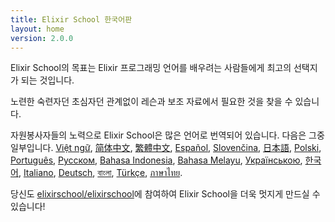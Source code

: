 ```yaml
---
title: Elixir School 한국어판
layout: home
version: 2.0.0
---
```


Elixir School의 목표는 Elixir 프로그래밍 언어를 배우려는 사람들에게 최고의 선택지가 되는 것입니다.

노련한 숙련자던 초심자던 관계없이 레슨과 보조 자료에서 필요한 것을 찾을 수 있습니다.

자원봉사자들의 노력으로 Elixir School은 많은 언어로 번역되어 있습니다. 다음은 그중 일부입니다. [Việt ngữ][vi], [简体中文][zh-hans], [繁體中文][zh-hant], [Español][es], [Slovenčina][sk], [日本語][ja], [Polski][pl], [Português][pt], [Русском][ru], [Bahasa Indonesia][id], [Bahasa Melayu][ms], [Українською][uk], [한국어][ko], [Italiano][it], [Deutsch][de], [বাংলা][bn], [Türkçe][tr], [ภาษาไทย][th].

당신도 [elixirschool/elixirschool](https://github.com/elixirschool/elixirschool)에 참여하여 Elixir School을 더욱 멋지게 만드실 수 있습니다!

  [es]: /es/
  [it]: /it/
  [ja]: /ja/
  [ko]: /ko/
  [pl]: /pl/
  [pt]: /pt/
  [ru]: /ru/
  [sk]: /sk/
  [vi]: /vi/
  [id]: /id/
  [ms]: /ms/
  [uk]: /uk/
  [de]: /de/
  [bn]: /bn/
  [tr]: /tr/
  [th]: /th/
  [zh-hans]: /zh-hans/
  [zh-hant]: /zh-hant/
